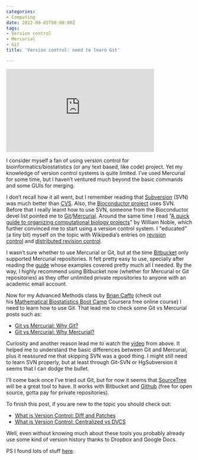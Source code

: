 ```yaml
---
categories:
- Computing
date: 2012-09-05T00:00:00Z
tags:
- Version control
- Mercurial
- Git
title: 'Version control: need to learn Git'

---
```


<iframe width="400" height="225" src="http://www.youtube.com/embed/4fsSyLkBdB4?rel0" frameborder="0" ></iframe><br/><p>I consider myself a fan of using version control for bioinformatics/biostatistics (or any text based, like code) project. Yet my knowledge of version control systems is quite limited. I&#8217;ve used Mercurial for some time, but I haven&#8217;t ventured much beyond the basic commands and some GUIs for merging.</p>
<p>I don&#8217;t recall how it all went, but I remember reading that <a href="http://subversion.apache.org/">Subversion</a> (SVN) was much better than <a href="http://www.nongnu.org/cvs/">CVS</a>. Also, the <a href="http://www.bioconductor.org/">Bioconductor project</a> uses SVN. Before that I really learnt how to use SVN, someone from the Bioconductor devel list pointed me to <a href="http://git-scm.com/">Git</a>/<a href="http://mercurial.selenic.com/">Mercurial</a>. Around the same time I read &#8220;<a href="http://www.ncbi.nlm.nih.gov/pubmed/19649301">A quick guide to organizing computational biology projects</a>" by William Noble, which further convinced me to start using a version control system. I "educated" (a tiny bit) myself on the topic with Wikipedia&#8217;s entries on <a href="http://en.wikipedia.org/wiki/Revision_control">revision control</a> and <a href="http://en.wikipedia.org/wiki/Distributed_revision_control">distributed revision control</a>.</p>
<p>I wasn&#8217;t sure whether to use Mercurial or Git, but at the time <a href="https://bitbucket.org/">Bitbucket</a> only supported Mercurial repositories. It felt pretty easy to use, specially after reading the <a href="http://mercurial.selenic.com/guide/">guide</a> whose examples covered pretty much all I needed. By the way, I highly recommend using Bitbucket now (whether for Mercurial or Git repositories) as they offer unlimited private repositories to anyone with an academic email account.</p>
<p>Now for my Advanced Methods class by <a href="http://www.bcaffo.com/">Brian Caffo</a> (check out his <a href="https://www.coursera.org/course/biostats">Mathematical Biostatistics Boot Camp</a> Coursera free online course) I need to learn how to use Git. That lead me to check some Git vs Mercurial posts such as:</p>
<ul><li><a href="http://blogs.atlassian.com/2012/03/git-vs-mercurial-why-git/">Git vs Mercurial: Why Git?</a></li>
<li><a href="http://blogs.atlassian.com/2012/02/mercurial-vs-git-why-mercurial/?utm_source=wac-dvcs&amp;utm_medium=text&amp;utm_content=dvcs-options-git-or-mercurial">Git vs Mercurial: Why Mercurial?</a></li>
</ul><p>Curiosity and another reason lead me to watch the <a href="http://youtu.be/4fsSyLkBdB4">video</a> from above. It helped me to understand the basic differences between Git and Mercurial, plus it reassured me that skipping SVN was a good thing. I might still need to learn SVN properly, but at least through Git-SVN or HgSubversion it seems that I can dodge the bullet.</p>
<p>I&#8217;ll come back once I&#8217;ve tried out Git, but for now it seems that <a href="http://sourcetreeapp.com/">SourceTree</a> will be a great tool to have. It works with Bitbucket and <a href="https://github.com/">Github</a> (free for open source, gotta pay for private repositories).</p>
<p>To finish this post, if you are new to the topic you should check out:</p>
<ul><li><a href="http://blogs.atlassian.com/2012/02/version-control-diffs-patches/?utm_source=wac-dvcs&amp;utm_medium=text&amp;utm_content=what-is-version-control">What is Version Control: Diff and Patches</a></li>
<li><a href="http://blogs.atlassian.com/2012/02/version-control-centralized-dvcs/?utm_source=wac-dvcs&amp;utm_medium=text&amp;utm_content=what-is-version-control">What is Version Control: Centralized vs DVCS</a></li>
</ul><p>Well, even without knowing much about these tools you probably already use some kind of version history thanks to Dropbox and Google Docs. </p>
<p>PS I found lots of stuff <a href="http://www.atlassian.com/dvcs/overview/what-is-version-control">here</a>.</p>
